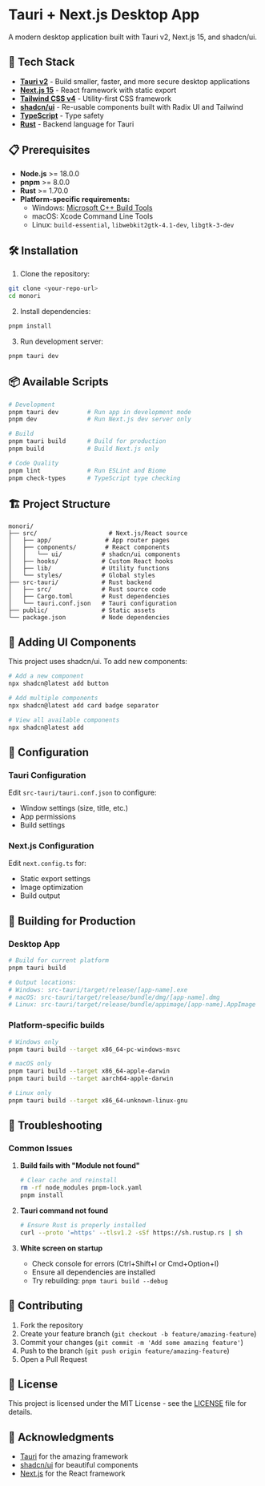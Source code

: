 # Tauri + Next.js Desktop App

A modern desktop application built with Tauri v2, Next.js 15, and shadcn/ui.

## 🚀 Tech Stack

- **[Tauri v2](https://tauri.app/)** - Build smaller, faster, and more secure desktop applications
- **[Next.js 15](https://nextjs.org/)** - React framework with static export
- **[Tailwind CSS v4](https://tailwindcss.com/)** - Utility-first CSS framework
- **[shadcn/ui](https://ui.shadcn.com/)** - Re-usable components built with Radix UI and Tailwind
- **[TypeScript](https://www.typescriptlang.org/)** - Type safety
- **[Rust](https://www.rust-lang.org/)** - Backend language for Tauri

## 📋 Prerequisites

- **Node.js** >= 18.0.0
- **pnpm** >= 8.0.0
- **Rust** >= 1.70.0
- **Platform-specific requirements:**
  - Windows: [Microsoft C++ Build Tools](https://visualstudio.microsoft.com/visual-cpp-build-tools/)
  - macOS: Xcode Command Line Tools
  - Linux: `build-essential`, `libwebkit2gtk-4.1-dev`, `libgtk-3-dev`

## 🛠️ Installation

1. Clone the repository:
```bash
git clone <your-repo-url>
cd monori
```

2. Install dependencies:
```bash
pnpm install
```

3. Run development server:
```bash
pnpm tauri dev
```

## 📦 Available Scripts

```bash
# Development
pnpm tauri dev        # Run app in development mode
pnpm dev              # Run Next.js dev server only

# Build
pnpm tauri build      # Build for production
pnpm build            # Build Next.js only

# Code Quality
pnpm lint             # Run ESLint and Biome
pnpm check-types      # TypeScript type checking
```

## 🏗️ Project Structure

```
monori/
├── src/                    # Next.js/React source
│   ├── app/               # App router pages
│   ├── components/        # React components
│   │   └── ui/           # shadcn/ui components
│   ├── hooks/            # Custom React hooks
│   ├── lib/              # Utility functions
│   └── styles/           # Global styles
├── src-tauri/            # Rust backend
│   ├── src/              # Rust source code
│   ├── Cargo.toml        # Rust dependencies
│   └── tauri.conf.json   # Tauri configuration
├── public/               # Static assets
└── package.json          # Node dependencies
```

## 🎨 Adding UI Components

This project uses shadcn/ui. To add new components:

```bash
# Add a new component
npx shadcn@latest add button

# Add multiple components
npx shadcn@latest add card badge separator

# View all available components
npx shadcn@latest add
```

## 🔧 Configuration

### Tauri Configuration
Edit `src-tauri/tauri.conf.json` to configure:
- Window settings (size, title, etc.)
- App permissions
- Build settings

### Next.js Configuration
Edit `next.config.ts` for:
- Static export settings
- Image optimization
- Build output

## 📱 Building for Production

### Desktop App

```bash
# Build for current platform
pnpm tauri build

# Output locations:
# Windows: src-tauri/target/release/[app-name].exe
# macOS: src-tauri/target/release/bundle/dmg/[app-name].dmg
# Linux: src-tauri/target/release/bundle/appimage/[app-name].AppImage
```

### Platform-specific builds

```bash
# Windows only
pnpm tauri build --target x86_64-pc-windows-msvc

# macOS only
pnpm tauri build --target x86_64-apple-darwin
pnpm tauri build --target aarch64-apple-darwin

# Linux only
pnpm tauri build --target x86_64-unknown-linux-gnu
```

## 🐛 Troubleshooting

### Common Issues

1. **Build fails with "Module not found"**
   ```bash
   # Clear cache and reinstall
   rm -rf node_modules pnpm-lock.yaml
   pnpm install
   ```

2. **Tauri command not found**
   ```bash
   # Ensure Rust is properly installed
   curl --proto '=https' --tlsv1.2 -sSf https://sh.rustup.rs | sh
   ```

3. **White screen on startup**
   - Check console for errors (Ctrl+Shift+I or Cmd+Option+I)
   - Ensure all dependencies are installed
   - Try rebuilding: `pnpm tauri build --debug`

## 🤝 Contributing

1. Fork the repository
2. Create your feature branch (`git checkout -b feature/amazing-feature`)
3. Commit your changes (`git commit -m 'Add some amazing feature'`)
4. Push to the branch (`git push origin feature/amazing-feature`)
5. Open a Pull Request

## 📄 License

This project is licensed under the MIT License - see the [LICENSE](LICENSE) file for details.

## 🙏 Acknowledgments

- [Tauri](https://tauri.app/) for the amazing framework
- [shadcn/ui](https://ui.shadcn.com/) for beautiful components
- [Next.js](https://nextjs.org/) for the React framework
